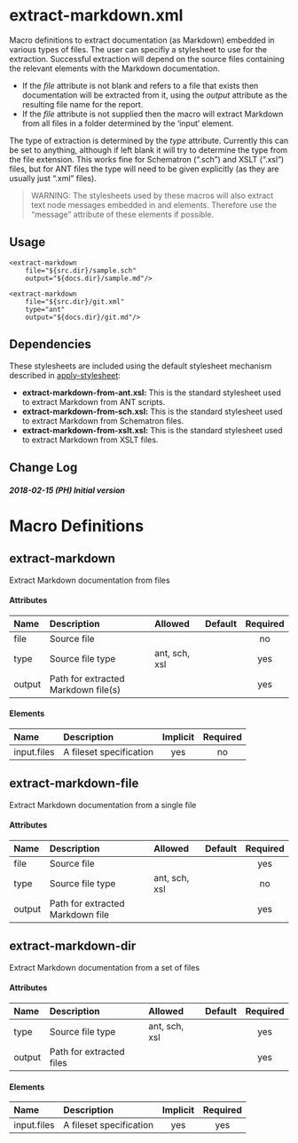 # extract-markdown.xml

Macro definitions to extract documentation (as Markdown) embedded in
various types of files. The user can specifiy a stylesheet to use for
the extraction. Successful extraction will depend on the source files
containing the relevant elements with the Markdown documentation.

  - If the *file* attribute is not blank and refers to a file that
    exists then documentation will be extracted from it, using the
    *output* attribute as the resulting file name for the report.
  - If the *file* attribute is not supplied then the macro will extract
    Markdown from all files in a folder determined by the ‘input’
    element.

The type of extraction is determined by the *type* attribute. Currently
this can be set to anything, although if left blank it will try to
determine the type from the file extension. This works fine for
Schematron (“.sch”) and XSLT (“.xsl”) files, but for ANT files the type
will need to be given explicitly (as they are usually just “.xml”
files).

> WARNING: The stylesheets used by these macros will also extract text
> node messages embedded in <echo> and <fail> elements. Therefore use
> the “message” attribute of these elements if possible.

## Usage

    <extract-markdown
        file="${src.dir}/sample.sch"
        output="${docs.dir}/sample.md"/>

    <extract-markdown
        file="${src.dir}/git.xml"
        type="ant"
        output="${docs.dir}/git.md"/>

## Dependencies

These stylesheets are included using the default stylesheet mechanism
described in [apply-stylesheet](apply-stylesheet.html):

  - **extract-markdown-from-ant.xsl:** This is the standard stylesheet
    used to extract Markdown from ANT scripts.
  - **extract-markdown-from-sch.xsl:** This is the standard stylesheet
    used to extract Markdown from Schematron files.
  - **extract-markdown-from-xslt.xsl:** This is the standard stylesheet
    used to extract Markdown from XSLT files.

## Change Log

##### 2018-02-15 (PH) Initial version

# Macro Definitions

## extract-markdown

Extract Markdown documentation from
files

#### Attributes

| Name   | Description                         | Allowed       | Default | Required |
| :----- | :---------------------------------- | :------------ | :-----: | :------: |
| file   | Source file                         |               |         |    no    |
| type   | Source file type                    | ant, sch, xsl |         |   yes    |
| output | Path for extracted Markdown file(s) |               |         |   yes    |

#### Elements

| Name        | Description             | Implicit | Required |
| :---------- | :---------------------- | :------: | :------: |
| input.files | A fileset specification |   yes    |    no    |

## extract-markdown-file

Extract Markdown documentation from a single
file

#### Attributes

| Name   | Description                      | Allowed       | Default | Required |
| :----- | :------------------------------- | :------------ | :-----: | :------: |
| file   | Source file                      |               |         |   yes    |
| type   | Source file type                 | ant, sch, xsl |         |    no    |
| output | Path for extracted Markdown file |               |         |   yes    |

## extract-markdown-dir

Extract Markdown documentation from a set of
files

#### Attributes

| Name   | Description              | Allowed       | Default | Required |
| :----- | :----------------------- | :------------ | :-----: | :------: |
| type   | Source file type         | ant, sch, xsl |         |   yes    |
| output | Path for extracted files |               |         |   yes    |

#### Elements

| Name        | Description             | Implicit | Required |
| :---------- | :---------------------- | :------: | :------: |
| input.files | A fileset specification |   yes    |   yes    |
